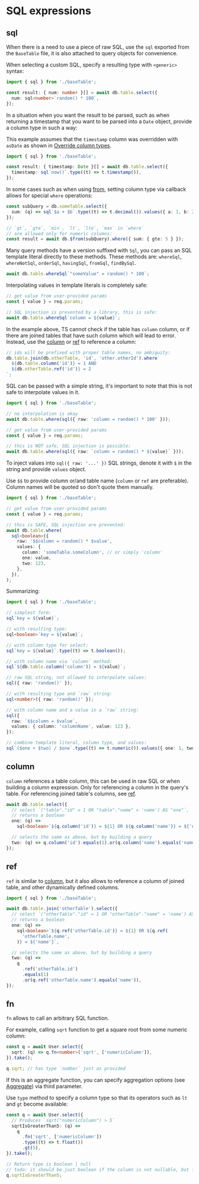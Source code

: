# SQL expressions

## sql

[//]: # 'has JSDoc'

When there is a need to use a piece of raw SQL, use the `sql` exported from the `BaseTable` file, it is also attached to query objects for convenience.

When selecting a custom SQL, specify a resulting type with `<generic>` syntax:

```ts
import { sql } from './baseTable';

const result: { num: number }[] = await db.table.select({
  num: sql<number>`random() * 100`,
});
```

In a situation when you want the result to be parsed, such as when returning a timestamp that you want to be parsed into a `Date` object, provide a column type in such a way:

This example assumes that the `timestamp` column was overridden with `asDate` as shown in [Override column types](/guide/columns-overview#override-column-types).

```ts
import { sql } from './baseTable';

const result: { timestamp: Date }[] = await db.table.select({
  timestamp: sql`now()`.type((t) => t.timestamp()),
});
```

In some cases such as when using [from](/guide/orm-and-query-builder#from), setting column type via callback allows for special `where` operations:

```ts
const subQuery = db.someTable.select({
  sum: (q) => sql`$a + $b`.type((t) => t.decimal()).values({ a: 1, b: 2 }),
});

// `gt`, `gte`, `min`, `lt`, `lte`, `max` in `where`
// are allowed only for numeric columns:
const result = await db.$from(subQuery).where({ sum: { gte: 5 } });
```

Many query methods have a version suffixed with `Sql`, you can pass an SQL template literal directly to these methods.
These methods are: `whereSql`, `whereNotSql`, `orderSql`, `havingSql`, `fromSql`, `findBySql`.

```ts
await db.table.whereSql`"someValue" = random() * 100`;
```

Interpolating values in template literals is completely safe:

```ts
// get value from user-provided params
const { value } = req.params;

// SQL injection is prevented by a library, this is safe:
await db.table.whereSql`column = ${value}`;
```

In the example above, TS cannot check if the table has `column` column, or if there are joined tables that have such column which will lead to error.
Instead, use the [column](/guide/sql-expressions#column) or [ref](/guide/sql-expressions#ref) to reference a column:

```ts
// ids will be prefixed with proper table names, no ambiguity:
db.table.join(db.otherTable, 'id', 'other.otherId').where`
  ${db.table.column('id')} = 1 AND
  ${db.otherTable.ref('id')} = 2
`;
```

SQL can be passed with a simple string, it's important to note that this is not safe to interpolate values in it.

```ts
import { sql } from './baseTable';

// no interpolation is okay
await db.table.where(sql({ raw: 'column = random() * 100' }));

// get value from user-provided params
const { value } = req.params;

// this is NOT safe, SQL injection is possible:
await db.table.where(sql({ raw: `column = random() * ${value}` }));
```

To inject values into `sql({ raw: '...' })` SQL strings, denote it with `$` in the string and provide `values` object.

Use `$$` to provide column or/and table name (`column` or `ref` are preferable). Column names will be quoted so don't quote them manually.

```ts
import { sql } from './baseTable';

// get value from user-provided params
const { value } = req.params;

// this is SAFE, SQL injection are prevented:
await db.table.where(
  sql<boolean>({
    raw: '$$column = random() * $value',
    values: {
      column: 'someTable.someColumn', // or simply 'column'
      one: value,
      two: 123,
    },
  }),
);
```

Summarizing:

```ts
import { sql } from './baseTable';

// simplest form:
sql`key = ${value}`;

// with resulting type:
sql<boolean>`key = ${value}`;

// with column type for select:
sql`key = ${value}`.type((t) => t.boolean());

// with column name via `column` method:
sql`${db.table.column('column')} = ${value}`;

// raw SQL string, not allowed to interpolate values:
sql({ raw: 'random()' });

// with resulting type and `raw` string:
sql<number>({ raw: 'random()' });

// with column name and a value in a `raw` string:
sql({
  raw: `$$column = $value`,
  values: { column: 'columnName', value: 123 },
});

// combine template literal, column type, and values:
sql`($one + $two) / $one`.type((t) => t.numeric()).values({ one: 1, two: 2 });
```

## column

[//]: # 'has JSDoc'

`column` references a table column, this can be used in raw SQL or when building a column expression.
Only for referencing a column in the query's table. For referencing joined table's columns, see [ref](#ref).

```ts
await db.table.select({
  // select `("table"."id" = 1 OR "table"."name" = 'name') AS "one"`,
  // returns a boolean
  one: (q) =>
    sql<boolean>`${q.column('id')} = ${1} OR ${q.column('name')} = ${'name'}`,

  // selects the same as above, but by building a query
  two: (q) => q.column('id').equals(1).or(q.column('name').equals('name')),
});
```

## ref

[//]: # 'has JSDoc'

`ref` is similar to [column](#column), but it also allows to reference a column of joined table,
and other dynamically defined columns.

```ts
import { sql } from './baseTable';

await db.table.join('otherTable').select({
  // select `("otherTable"."id" = 1 OR "otherTable"."name" = 'name') AS "one"`,
  // returns a boolean
  one: (q) =>
    sql<boolean>`${q.ref('otherTable.id')} = ${1} OR ${q.ref(
      'otherTable.name',
    )} = ${'name'}`,

  // selects the same as above, but by building a query
  two: (q) =>
    q
      .ref('otherTable.id')
      .equals(1)
      .or(q.ref('otherTable.name').equals('name')),
});
```

## fn

[//]: # 'has JSDoc'

`fn` allows to call an arbitrary SQL function.

For example, calling `sqrt` function to get a square root from some numeric column:

```ts
const q = await User.select({
  sqrt: (q) => q.fn<number>('sqrt', ['numericColumn']),
}).take();

q.sqrt; // has type `number` just as provided
```

If this is an aggregate function, you can specify aggregation options (see [Aggregate](/guide/aggregate)) via third parameter.

Use `type` method to specify a column type so that its operators such as `lt` and `gt` become available:

```ts
const q = await User.select({
  // Produces `sqrt("numericColumn") > 5`
  sqrtIsGreaterThan5: (q) =>
    q
      .fn('sqrt', ['numericColumn'])
      .type((t) => t.float())
      .gt(5),
}).take();

// Return type is boolean | null
// todo: it should be just boolean if the column is not nullable, but for now it's always nullable
q.sqrtIsGreaterThan5;
```
